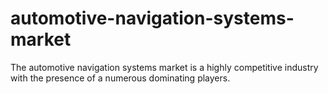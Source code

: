 # automotive-navigation-systems-market
The automotive navigation systems market is a highly competitive industry with the presence of a numerous dominating players.
